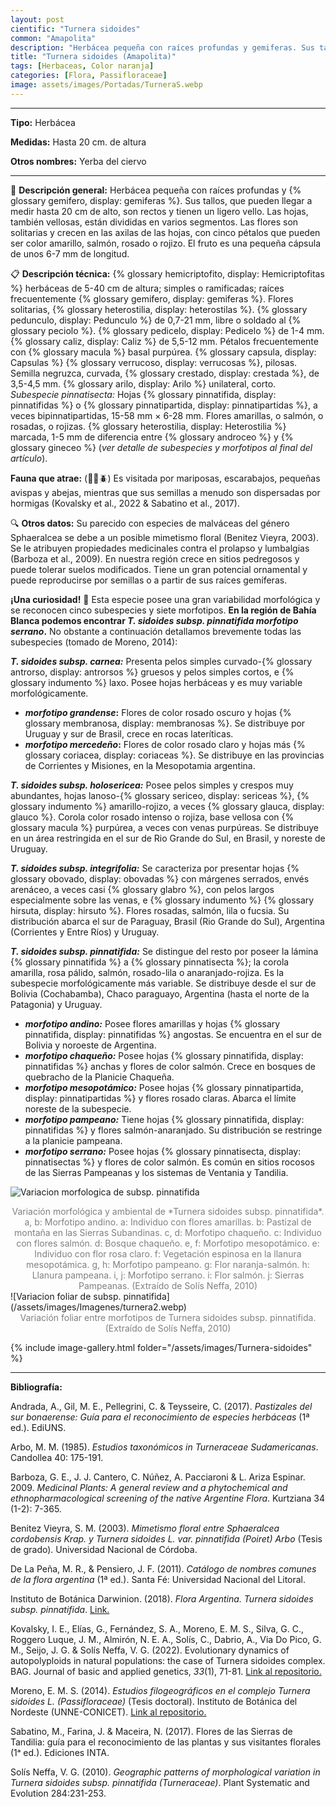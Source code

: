 ```yaml
---
layout: post
cientific: "Turnera sidoides"
common: "Amapolita"
description: "Herbácea pequeña con raíces profundas y gemiferas. Sus tallos, que pueden llegar a medir hasta 20 cm de alto, son rectos y tienen un ligero vello. Las hojas, también vellosas, están divididas en varios segmentos. Las flores son solitarias y crecen en las axilas de las hojas, con cinco pétalos que pueden ser color amarillo, salmón, rosado o rojizo. El fruto es una pequeña cápsula de unos 6-7 mm de longitud."
title: "Turnera sidoides (Amapolita)"
tags: [Herbaceas, Color naranja]
categories: [Flora, Passifloraceae]
image: assets/images/Portadas/TurneraS.webp
---
```


***

**Tipo:** Herbácea

**Medidas:** Hasta 20 cm. de altura

**Otros nombres:** Yerba del ciervo

***

🌱 **Descripción general:** Herbácea pequeña con raíces profundas y {% glossary gemifero, display: gemiferas %}. Sus tallos, que pueden llegar a medir hasta 20 cm de alto, son rectos y tienen un ligero vello. Las hojas, también vellosas, están divididas en varios segmentos. Las flores son solitarias y crecen en las axilas de las hojas, con cinco pétalos que pueden ser color amarillo, salmón, rosado o rojizo. El fruto es una pequeña cápsula de unos 6-7 mm de longitud.

📋 **Descripción técnica:** {% glossary hemicriptofito, display: Hemicriptofitas %} herbáceas de 5-40 cm de altura; simples o ramificadas; raíces frecuentemente {% glossary gemifero, display: gemiferas %}. Flores solitarias, {% glossary heterostilia, display: heterostilas %}. {% glossary pedunculo, display: Pedunculo %} de 0,7-21 mm, libre o soldado al {% glossary peciolo %}. {% glossary pedicelo, display: Pedicelo %} de 1-4 mm. {% glossary caliz, display: Caliz %} de 5,5-12 mm. Pétalos frecuentemente con {% glossary macula %} basal purpúrea. {% glossary capsula, display: Capsulas %} {% glossary verrucoso, display: verrucosas %}, pilosas. Semilla negruzca, curvada, {% glossary crestado, display: crestada %}, de 3,5-4,5 mm. {% glossary arilo, display: Arilo %} unilateral, corto.
*Subespecie pinnatisecta:* Hojas {% glossary pinnatifida, display: pinnatifidas %} o {% glossary pinnatipartida, display: pinnatipartidas %}, a veces bipinnatipartidas, 15-58 mm × 6-28 mm. Flores amarillas, o salmón, o rosadas, o rojizas. {% glossary heterostilia, display: Heterostilia %} marcada, 1-5 mm de diferencia entre {% glossary androceo %} y {% glossary gineceo %} (*ver detalle de subespecies y morfotipos al final del artículo*).

**Fauna que atrae:** (🦋🐝🪲) Es visitada por mariposas, escarabajos, pequeñas avispas y abejas, mientras que sus semillas a menudo son dispersadas por hormigas (Kovalsky et al., 2022 & Sabatino et al., 2017).

🔍 **Otros datos:** Su parecido con especies de malváceas del género Sphaeralcea se debe a un posible mimetismo floral (Benitez Vieyra, 2003). Se le atribuyen propiedades medicinales contra el prolapso y lumbalgias (Barboza et al., 2009). En nuestra región crece en sitios pedregosos y puede tolerar suelos modificados. Tiene un gran potencial ornamental y puede reproducirse por semillas o a partir de sus raíces gemíferas.

**¡Una curiosidad!** 👀 Esta especie posee una gran variabilidad morfológica y se reconocen cinco subespecies y siete morfotipos. **En la región de Bahía Blanca podemos encontrar *T. sidoides subsp. pinnatifida morfotipo serrano*.** No obstante a continuación detallamos brevemente todas las subespecies (tomado de Moreno, 2014):

***T. sidoides subsp. carnea:*** Presenta pelos simples curvado-{% glossary antrorso, display: antrorsos %} gruesos y pelos simples cortos, e {% glossary indumento %} laxo. Posee hojas herbáceas y es muy variable morfológicamente.

- ***morfotipo grandense*:** Flores de color rosado oscuro y hojas {% glossary membranosa, display: membranosas %}. Se distribuye por Uruguay y sur de Brasil, crece en rocas lateríticas.
- ***morfotipo mercedeño*:** Flores de color rosado claro y hojas más {% glossary coriacea, display: coriaceas %}. Se distribuye en las provincias de Corrientes y Misiones, en la Mesopotamia argentina.

***T. sidoides subsp. holosericea:*** Posee pelos simples y crespos muy abundantes, hojas lanoso-{% glossary sericeo, display: sericeas %}, {% glossary indumento %} amarillo-rojizo, a veces {% glossary glauca, display: glauco %}. Corola color rosado intenso o rojiza, base vellosa con {% glossary macula %} purpúrea, a veces con venas purpúreas. Se distribuye en un área restringida en el sur de Rio Grande do Sul, en Brasil, y noreste de Uruguay.

***T. sidoides subsp. integrifolia:*** Se caracteriza por presentar hojas {% glossary obovado, display: obovadas %} con márgenes serrados, envés arenáceo, a veces casi {% glossary glabro %}, con pelos largos especialmente sobre las venas, e {% glossary indumento %} {% glossary hirsuta, display: hirsuto %}. Flores rosadas, salmón, lila o fucsia. Su distribución abarca el sur de Paraguay, Brasil (Rio Grande do Sul), Argentina (Corrientes y Entre Ríos) y Uruguay.

***T. sidoides subsp. pinnatifida:*** Se distingue del resto por poseer la lámina {% glossary pinnatifida %} a {% glossary pinnatisecta %}; la corola amarilla, rosa pálido, salmón, rosado-lila o anaranjado-rojiza. Es la subespecie morfológicamente más variable. Se distribuye desde el sur de Bolivia (Cochabamba), Chaco paraguayo, Argentina (hasta el norte de la Patagonia) y Uruguay.

- ***morfotipo andino:*** Posee flores amarillas y hojas {% glossary pinnatifida, display: pinnatifidas %} angostas. Se encuentra en el sur de Bolivia y noroeste de Argentina.
- ***morfotipo chaqueño:*** Posee hojas {% glossary pinnatifida, display: pinnatifidas %} anchas y flores de color salmón. Crece en bosques de quebracho de la Planicie Chaqueña.
- ***morfotipo mesopotámico:*** Posee hojas {% glossary pinnatipartida, display: pinnatipartidas %} y flores rosado claras. Abarca el límite noreste de la subespecie.
- ***morfotipo pampeano:*** Tiene hojas {% glossary pinnatifida, display: pinnatifidas %} y flores salmón-anaranjado. Su distribución se restringe a la planicie pampeana.
- ***morfotipo serrano:*** Posee hojas {% glossary pinnatisecta, display: pinnatisectas %} y flores de color salmón. Es común en sitios rocosos de las Sierras Pampeanas y los sistemas de Ventania y Tandilia.

![Variacion morfologica de subsp. pinnatifida](/assets/images/Imagenes/turnera1.webp)

<center><font color="grey">Variación morfológica y ambiental de *Turnera sidoides subsp. pinnatifida*.
a, b: Morfotipo andino. a: Individuo con flores amarillas. b: Pastizal de montaña en las Sierras Subandinas.
c, d: Morfotipo chaqueño. c: Individuo con flores salmón. d: Bosque chaqueño.
e, f: Morfotipo mesopotámico. e: Individuo con flor rosa claro. f: Vegetación espinosa en la llanura mesopotámica.
g, h: Morfotipo pampeano. g: Flor naranja-salmón. h: Llanura pampeana.
i, j: Morfotipo serrano. i: Flor salmón. j: Sierras Pampeanas.
(Extraído de Solís Neffa, 2010)</font></center>
![Variacion foliar de subsp. pinnatifida](/assets/images/Imagenes/turnera2.webp)

<center><font color="grey">Variación foliar entre morfotipos de Turnera sidoides subsp. pinnatifida.
(Extraído de Solís Neffa, 2010)</font></center>



 {% include image-gallery.html folder="/assets/images/Turnera-sidoides" %}

***

**Bibliografía:**

Andrada, A., Gil, M. E., Pellegrini, C. & Teysseire, C. (2017). *Pastizales del sur bonaerense: Guía para el reconocimiento de especies herbáceas* (1ª ed.). EdiUNS.

Arbo, M. M. (1985). *Estudios taxonómicos in Turneraceae Sudamericanas*. Candollea 40: 175-191.

Barboza, G. E., J. J. Cantero, C. Núñez, A. Pacciaroni & L. Ariza Espinar. 2009. *Medicinal Plants: A general review and a phytochemical and ethnopharmacological screening of the native Argentine Flora*. Kurtziana 34 (1-2): 7-365.

Benitez Vieyra, S. M. (2003). *Mimetismo floral entre Sphaeralcea cordobensis Krap. y Turnera sidoides L. var. pinnatifida (Poiret) Arbo* (Tesis de grado). Universidad Nacional de Córdoba.

De La Peña, M. R., & Pensiero, J. F. (2011). *Catálogo de nombres comunes de la flora argentina* (1ª ed.). Santa Fé: Universidad Nacional del Litoral.

Instituto de Botánica Darwinion. (2018). *Flora Argentina. Turnera sidoides subsp. pinnatifida*. [Link.](https://buscador.floraargentina.edu.ar/species/details/10149)

Kovalsky, I. E., Elías, G., Fernández, S. A., Moreno, E. M. S., Silva, G. C., Roggero Luque, J. M., Almirón, N. E. A., Solís, C., Dabrio, A., Via Do Pico, G. M., Seijo, J. G. & Solís Neffa, V. G. (2022). Evolutionary dynamics of autopolyploids in natural populations: the case of Turnera sidoides complex. BAG. Journal of basic and applied genetics, *33*(1), 71-81. 
[Link al repositorio.](https://sag.org.ar/jbag/project/vol-xxxiii-issue-1/)

Moreno, E. M. S. (2014). *Estudios filogeográficos en el complejo Turnera sidoides L. (Passifloraceae)* (Tesis doctoral). Instituto de Botánica del Nordeste (UNNE-CONICET).
[Link al repositorio.](https://repositorio.unne.edu.ar/handle/123456789/27496)

Sabatino, M., Farina, J. & Maceira, N. (2017). Flores de las Sierras de Tandilia: guía para el reconocimiento de las plantas y sus visitantes florales (1ᵃ ed.). Ediciones INTA.

Solís Neffa, V. G. (2010). *Geographic patterns of morphological variation in Turnera sidoides subsp. pinnatifida (Turneraceae)*. Plant Systematic and Evolution 284:231-253.
